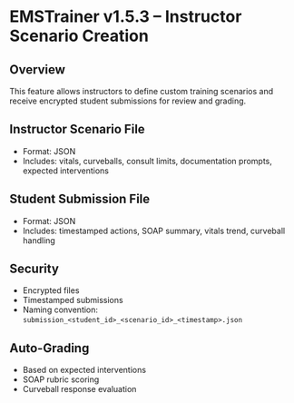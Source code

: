 # EMSTrainer v1.5.3 – Instructor Scenario Creation

## Overview
This feature allows instructors to define custom training scenarios and receive encrypted student submissions for review and grading.

## Instructor Scenario File
- Format: JSON
- Includes: vitals, curveballs, consult limits, documentation prompts, expected interventions

## Student Submission File
- Format: JSON
- Includes: timestamped actions, SOAP summary, vitals trend, curveball handling

## Security
- Encrypted files
- Timestamped submissions
- Naming convention: `submission_<student_id>_<scenario_id>_<timestamp>.json`

## Auto-Grading
- Based on expected interventions
- SOAP rubric scoring
- Curveball response evaluation
